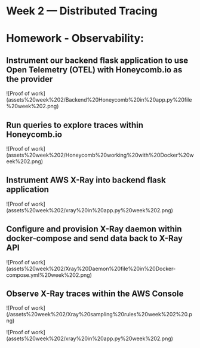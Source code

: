 # Week 2 — Distributed Tracing

# Homework - Observability:

## Instrument our backend flask application to use Open Telemetry (OTEL) with Honeycomb.io as the provider
![Proof of work] (assets%20week%202/Backend%20Honeycomb%20in%20app.py%20file%20week%202.png)

## Run queries to explore traces within Honeycomb.io
![Proof of work] (assets%20week%202/Honeycomb%20working%20with%20Docker%20week%202.png)

## Instrument AWS X-Ray into backend flask application
![Proof of work] (assets%20week%202/xray%20in%20app.py%20week%202.png)

## Configure and provision X-Ray daemon within docker-compose and send data back to X-Ray API
![Proof of work] (assets%20week%202/Xray%20Daemon%20file%20in%20Docker-compose.yml%20week%202.png)

## Observe X-Ray traces within the AWS Console
![Proof of work] (/assets%20week%202/Xray%20sampling%20rules%20week%202%20.png)

![Proof of work] (assets%20week%202/xray%20in%20app.py%20week%202.png)





